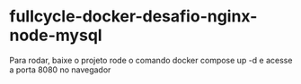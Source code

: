 # fullcycle-docker-desafio-nginx-node-mysql
Para rodar, baixe o projeto rode o comando docker compose up -d e acesse a porta 8080 no navegador
